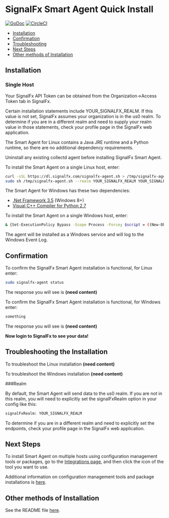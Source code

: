 # SignalFx Smart Agent Quick Install

[![GoDoc](https://godoc.org/github.com/signalfx/signalfx-agent?status.svg)](https://godoc.org/github.com/signalfx/signalfx-agent)
[![CircleCI](https://circleci.com/gh/signalfx/signalfx-agent.svg?style=shield)](https://circleci.com/gh/signalfx/signalfx-agent)


 - [Installation](#installation)
 - [Confirmation](#confirmation)
 - [Troubleshooting](#troubleshooting-the-installation)
 - [Next Steps](#next-steps)
 - [Other methods of Installation](#other-methods-of-installation)
 

## Installation

### Single Host

Your SignalFx API Token can be obtained from the Organization->Access Token tab in SignalFx.

Certain installation statements include YOUR_SIGNALFX_REALM. If this value is not set, SignalFx assumes your organization is in the us0 realm. To determine if you are in a different realm and need to supply your realm value in those statements, check your profile page in the SignalFx web application.

The Smart Agent for Linux contains a Java JRE runtime and a Python runtime, so there are no
additional dependency requirements. 

Uninstall any existing collectd agent before installing SignalFx Smart Agent.  

To install the Smart Agent on a single Linux host, enter:

```sh
curl -sSL https://dl.signalfx.com/signalfx-agent.sh > /tmp/signalfx-agent.sh
sudo sh /tmp/signalfx-agent.sh --realm YOUR_SIGNALFX_REALM YOUR_SIGNALFX_API_TOKEN
```

The Smart Agent for Windows has these two dependencies:

- [.Net Framework 3.5](https://docs.microsoft.com/en-us/dotnet/framework/install/dotnet-35-windows-10) (Windows 8+)
- [Visual C++ Compiler for Python 2.7](https://www.microsoft.com/EN-US/DOWNLOAD/DETAILS.ASPX?ID=44266)

To install the Smart Agent on a single Windows host, enter:

```sh
& {Set-ExecutionPolicy Bypass -Scope Process -Force; $script = ((New-Object System.Net.WebClient).DownloadString('https://dl.signalfx.com/signalfx-agent.ps1')); $params = @{access_token = "YOUR_SIGNALFX_API_TOKEN"}; Invoke-Command -ScriptBlock ([scriptblock]::Create(". {$script} $(&{$args} @params)"))}`
```

The agent will be installed as a Windows service and will log to the Windows Event Log.

## Confirmation

To confirm the SignalFx Smart Agent installation is functional, for Linux enter:

```sh
sudo signalfx-agent status
```

The response you will see is __(need content)__

To confirm the SignalFx Smart Agent installation is functional, for Windows enter:

```sh
something
```

The response you will see is __(need content)__

__Now login to SignalFx to see your data!__

## Troubleshooting the Installation

To troubleshoot the Linux installation __(need content)__ 

To troubleshoot the Windows installation __(need content)__ 

###Realm

By default, the Smart Agent will send data to the us0 realm. If you are not in this realm, you will need to explicitly set the signalFxRealm option in your config like this:
```sh
signalFxRealm: YOUR_SIGNALFX_REALM
```
To determine if you are in a different realm and need to explicitly set the endpoints, check your profile page in the SignalFx web application.

## Next Steps

To install Smart Agent on multiple hosts using configuration management tools or packages, go to the [Integrations page](https://app.signalfx.com/#/integrations), and then click the icon of the tool you want to use. 

Additional information on configuration management tools and package installations is [here](/docs/smart-agent-next-steps.md).

## Other methods of Installation

See the README file [here](https://github.com/signalfx/signalfx-agent/blob/master/README.md).
